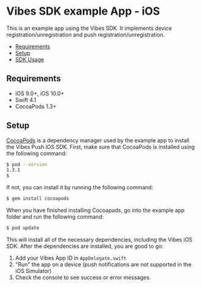 # Vibes SDK example App - iOS

This is an example app using the Vibes SDK. It implements device
registration/unregistration and push registration/unregistration.

- [Requirements](#requirements)
- [Setup](#installation)
- [SDK Usage](#usage)

## Requirements <a name="requirements"></a>

- iOS 9.0+, iOS 10.0+
- Swift 4.1
- CocoaPods 1.3+

## Setup <a name="installation"></a>

[CocoaPods](http://cocoapods.org) is a dependency manager used by the example
app to install the Vibes Push iOS SDK. First, make sure that CocoaPods is
installed using the following command:

```bash
$ pod --version
1.3.1
$
```

If not, you can install it by running the following command:

```bash
$ gem install cocoapods
```

When you have finished installing Cocoapads, go into the example app folder and
run the following command:

```bash
$ pod update
```

This will install all of the necessary dependencies, including the Vibes iOS
SDK.  After the dependencies are installed, you are good to go:

1. Add your Vibes App ID in `AppDelegate.swift`
2. "Run" the app on a device (push notifications are not supported in the iOS
   Simulator)
3.  Check the console to see success or error messages.
